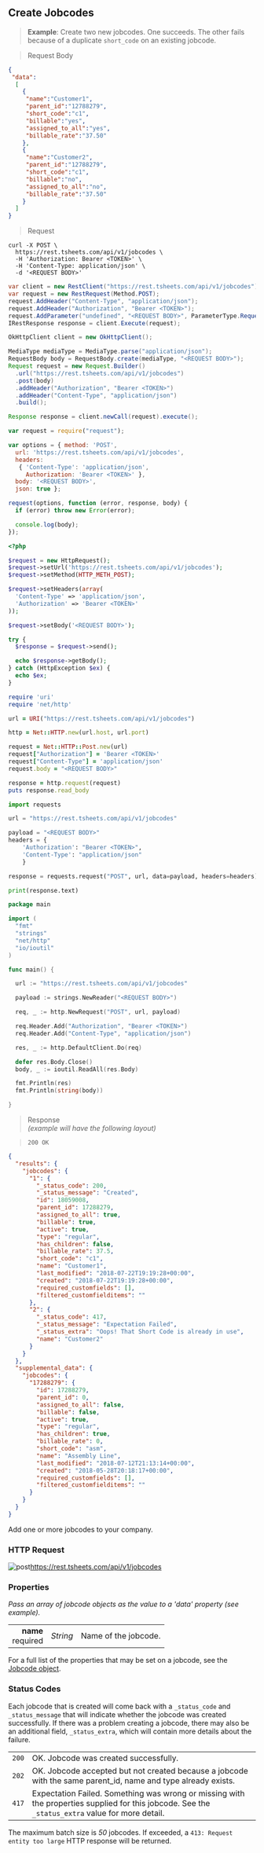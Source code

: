## Create Jobcodes

 > **Example**: Create two new jobcodes. One succeeds. The other fails because of a duplicate <code>short_code</code> on an existing jobcode.

 > Request Body

```json
{
 "data":
  [
    {
     "name":"Customer1",
     "parent_id":"12788279",
     "short_code":"c1",
     "billable":"yes",
     "assigned_to_all":"yes",
     "billable_rate":"37.50"
    },
    {
     "name":"Customer2",
     "parent_id":"12788279",
     "short_code":"c1",
     "billable":"no",
     "assigned_to_all":"no",
     "billable_rate":"37.50"
    }
  ]
}
```

 > Request

```shell
curl -X POST \
  https://rest.tsheets.com/api/v1/jobcodes \
  -H 'Authorization: Bearer <TOKEN>' \
  -H 'Content-Type: application/json' \
  -d '<REQUEST BODY>'
```

```csharp
var client = new RestClient("https://rest.tsheets.com/api/v1/jobcodes");
var request = new RestRequest(Method.POST);
request.AddHeader("Content-Type", "application/json");
request.AddHeader("Authorization", "Bearer <TOKEN>");
request.AddParameter("undefined", "<REQUEST BODY>", ParameterType.RequestBody);
IRestResponse response = client.Execute(request);
```

```java
OkHttpClient client = new OkHttpClient();

MediaType mediaType = MediaType.parse("application/json");
RequestBody body = RequestBody.create(mediaType, "<REQUEST BODY>");
Request request = new Request.Builder()
  .url("https://rest.tsheets.com/api/v1/jobcodes")
  .post(body)
  .addHeader("Authorization", "Bearer <TOKEN>")
  .addHeader("Content-Type", "application/json")
  .build();

Response response = client.newCall(request).execute();
```

```javascript
var request = require("request");

var options = { method: 'POST',
  url: 'https://rest.tsheets.com/api/v1/jobcodes',
  headers: 
   { 'Content-Type': 'application/json',
     Authorization: 'Bearer <TOKEN>' },
  body: '<REQUEST BODY>',
  json: true };

request(options, function (error, response, body) {
  if (error) throw new Error(error);

  console.log(body);
});
```

```php
<?php

$request = new HttpRequest();
$request->setUrl('https://rest.tsheets.com/api/v1/jobcodes');
$request->setMethod(HTTP_METH_POST);

$request->setHeaders(array(
  'Content-Type' => 'application/json',
  'Authorization' => 'Bearer <TOKEN>'
));

$request->setBody('<REQUEST BODY>');

try {
  $response = $request->send();

  echo $response->getBody();
} catch (HttpException $ex) {
  echo $ex;
}
```

```ruby
require 'uri'
require 'net/http'

url = URI("https://rest.tsheets.com/api/v1/jobcodes")

http = Net::HTTP.new(url.host, url.port)

request = Net::HTTP::Post.new(url)
request["Authorization"] = 'Bearer <TOKEN>'
request["Content-Type"] = 'application/json'
request.body = "<REQUEST BODY>"

response = http.request(request)
puts response.read_body
```

```python
import requests

url = "https://rest.tsheets.com/api/v1/jobcodes"

payload = "<REQUEST BODY>"
headers = {
    'Authorization': "Bearer <TOKEN>",
    'Content-Type': "application/json"
    }

response = requests.request("POST", url, data=payload, headers=headers)

print(response.text)
```

```go
package main

import (
  "fmt"
  "strings"
  "net/http"
  "io/ioutil"
)

func main() {

  url := "https://rest.tsheets.com/api/v1/jobcodes"

  payload := strings.NewReader("<REQUEST BODY>")

  req, _ := http.NewRequest("POST", url, payload)

  req.Header.Add("Authorization", "Bearer <TOKEN>")
  req.Header.Add("Content-Type", "application/json")

  res, _ := http.DefaultClient.Do(req)

  defer res.Body.Close()
  body, _ := ioutil.ReadAll(res.Body)

  fmt.Println(res)
  fmt.Println(string(body))

}
```

> Response<br/><i>(example will have the following layout)</i>

> <code class="level200">200 OK</code>

```json
{
  "results": {
    "jobcodes": {
      "1": {
        "_status_code": 200,
        "_status_message": "Created",
        "id": 18059008,
        "parent_id": 17288279,
        "assigned_to_all": true,
        "billable": true,
        "active": true,
        "type": "regular",
        "has_children": false,
        "billable_rate": 37.5,
        "short_code": "c1",
        "name": "Customer1",
        "last_modified": "2018-07-22T19:19:28+00:00",
        "created": "2018-07-22T19:19:28+00:00",
        "required_customfields": [],
        "filtered_customfielditems": ""
      },
      "2": {
        "_status_code": 417,
        "_status_message": "Expectation Failed",
        "_status_extra": "Oops! That Short Code is already in use",
        "name": "Customer2"
      }
    }
  },
  "supplemental_data": {
    "jobcodes": {
      "17288279": {
        "id": 17288279,
        "parent_id": 0,
        "assigned_to_all": false,
        "billable": false,
        "active": true,
        "type": "regular",
        "has_children": true,
        "billable_rate": 0,
        "short_code": "asm",
        "name": "Assembly Line",
        "last_modified": "2018-07-12T21:13:14+00:00",
        "created": "2018-05-28T20:18:17+00:00",
        "required_customfields": [],
        "filtered_customfielditems": ""
      }
    }
  }
}
```

Add one or more jobcodes to your company.

### HTTP Request

<img src="../../images/post.png" alt="post"/><api>https://rest.tsheets.com/api/v1/jobcodes</api>

### Properties
_Pass an array of jobcode objects as the value to a 'data' property (see example)._

|                |             |             |
| -------------: | :---------: | ----------- |
| **name**<br/>required | _String_ | Name of the jobcode. |

For a full list of the properties that may be set on a jobcode, see the [Jobcode object](#the-jobcode-object).

### Status Codes

Each jobcode that is created will come back with a `_status_code` and `_status_message` that will indicate whether the jobcode was created successfully. If there was a problem creating a jobcode, there may also be an additional field, `_status_extra`, which will contain more details about the failure.

|         |          |
| :-----: | :------- |
| <code class="level200">200</code> | OK. Jobcode was created successfully. |
| <code class="level200">202</code> | 	OK. Jobcode accepted but not created because a jobcode with the same parent_id, name and type already exists. |
| <code class="level400">417</code> | Expectation Failed. Something was wrong or missing with the properties supplied for this jobcode. See the `_status_extra` value for more detail. |

<aside class="notice">
The maximum batch size is <i>50</i> jobcodes. If exceeded, a <code class="standout">413: Request entity too large</code> HTTP response will be returned.
</aside>

